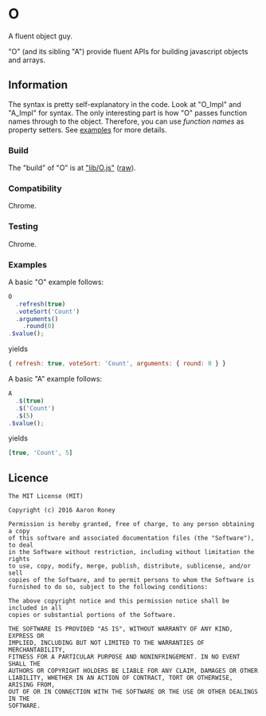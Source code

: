 # O
A fluent object guy.

"O" (and its sibling "A") provide fluent APIs for building javascript objects and arrays.

## Information

The syntax is pretty self-explanatory in the code.  Look at "O_Impl" and "A_Impl" for syntax.  The only interesting part is how "O" passes function names through to the object.  Therefore, you can use _function names_ as property setters.  See [examples](#examples) for more details.

### Build

The "build" of "O" is at ["lib/O.js"](lib/O.js) ([raw](https://cdn.rawgit.com/twitchax/O/master/lib/O.js)).

### Compatibility

Chrome.

### Testing

Chrome.

### Examples
A basic "O" example follows:
```javascript
O
  .refresh(true)
  .voteSort('Count')
  .arguments()
    .round(0)
.$value();
```
yields
```javascript
{ refresh: true, voteSort: 'Count', arguments: { round: 0 } }
```

A basic "A" example follows:
```javascript
A
  .$(true)
  .$('Count')
  .$(5)
.$value();
```
yields
```javascript
[true, 'Count', 5]
```

## Licence

```
The MIT License (MIT)

Copyright (c) 2016 Aaron Roney

Permission is hereby granted, free of charge, to any person obtaining a copy
of this software and associated documentation files (the "Software"), to deal
in the Software without restriction, including without limitation the rights
to use, copy, modify, merge, publish, distribute, sublicense, and/or sell
copies of the Software, and to permit persons to whom the Software is
furnished to do so, subject to the following conditions:

The above copyright notice and this permission notice shall be included in all
copies or substantial portions of the Software.

THE SOFTWARE IS PROVIDED "AS IS", WITHOUT WARRANTY OF ANY KIND, EXPRESS OR
IMPLIED, INCLUDING BUT NOT LIMITED TO THE WARRANTIES OF MERCHANTABILITY,
FITNESS FOR A PARTICULAR PURPOSE AND NONINFRINGEMENT. IN NO EVENT SHALL THE
AUTHORS OR COPYRIGHT HOLDERS BE LIABLE FOR ANY CLAIM, DAMAGES OR OTHER
LIABILITY, WHETHER IN AN ACTION OF CONTRACT, TORT OR OTHERWISE, ARISING FROM,
OUT OF OR IN CONNECTION WITH THE SOFTWARE OR THE USE OR OTHER DEALINGS IN THE
SOFTWARE.
```
